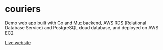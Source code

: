 # couriers
Demo web app built with Go and Mux backend, AWS RDS (Relational Database Service) and PostgreSQL cloud database, and deployed on AWS EC2

[Live website](http://ec2-52-12-172-130.us-west-2.compute.amazonaws.com/assets/)